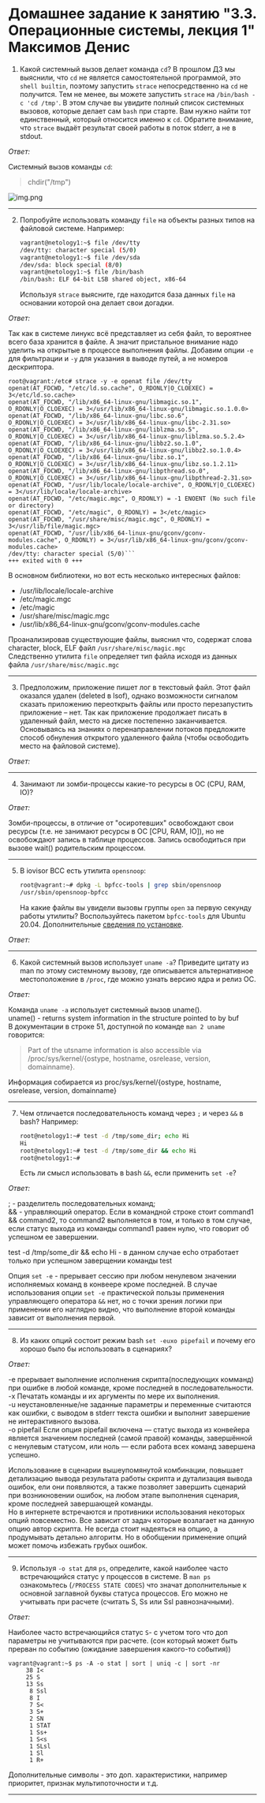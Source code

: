 # Домашнее задание к занятию "3.3. Операционные системы, лекция 1" Максимов Денис

1. Какой системный вызов делает команда `cd`? В прошлом ДЗ мы выяснили, что `cd` не является самостоятельной  программой, это `shell builtin`, поэтому запустить `strace` непосредственно на `cd` не получится. Тем не менее, вы можете запустить `strace` на `/bin/bash -c 'cd /tmp'`. В этом случае вы увидите полный список системных вызовов, которые делает сам `bash` при старте. Вам нужно найти тот единственный, который относится именно к `cd`. Обратите внимание, что `strace` выдаёт результат своей работы в поток stderr, а не в stdout.

_Ответ:_  

Системный вызов команды `cd`:  
>chdir("/tmp")

![img.png](img/pic1.png)

---
2. Попробуйте использовать команду `file` на объекты разных типов на файловой системе. Например:
    ```bash
    vagrant@netology1:~$ file /dev/tty
    /dev/tty: character special (5/0)
    vagrant@netology1:~$ file /dev/sda
    /dev/sda: block special (8/0)
    vagrant@netology1:~$ file /bin/bash
    /bin/bash: ELF 64-bit LSB shared object, x86-64
    ```
    Используя `strace` выясните, где находится база данных `file` на основании которой она делает свои догадки.

_Ответ:_  

Так как в системе линукс всё представляет из себя файл, то вероятнее всего база хранится в файле. А значит пристальное внимание надо уделить на открытые в процессе выполнения файлы. Добавим опции `-e` для фильтрации и `-y` для указания в выводе путей, а не номеров дескриптора.
   ```strace -y -e openat file /dev/tty
   root@vagrant:/etc# strace -y -e openat file /dev/tty
   openat(AT_FDCWD, "/etc/ld.so.cache", O_RDONLY|O_CLOEXEC) = 3</etc/ld.so.cache>
   openat(AT_FDCWD, "/lib/x86_64-linux-gnu/libmagic.so.1", O_RDONLY|O_CLOEXEC) = 3</usr/lib/x86_64-linux-gnu/libmagic.so.1.0.0>
   openat(AT_FDCWD, "/lib/x86_64-linux-gnu/libc.so.6", O_RDONLY|O_CLOEXEC) = 3</usr/lib/x86_64-linux-gnu/libc-2.31.so>
   openat(AT_FDCWD, "/lib/x86_64-linux-gnu/liblzma.so.5", O_RDONLY|O_CLOEXEC) = 3</usr/lib/x86_64-linux-gnu/liblzma.so.5.2.4>
   openat(AT_FDCWD, "/lib/x86_64-linux-gnu/libbz2.so.1.0", O_RDONLY|O_CLOEXEC) = 3</usr/lib/x86_64-linux-gnu/libbz2.so.1.0.4>
   openat(AT_FDCWD, "/lib/x86_64-linux-gnu/libz.so.1", O_RDONLY|O_CLOEXEC) = 3</usr/lib/x86_64-linux-gnu/libz.so.1.2.11>
   openat(AT_FDCWD, "/lib/x86_64-linux-gnu/libpthread.so.0", O_RDONLY|O_CLOEXEC) = 3</usr/lib/x86_64-linux-gnu/libpthread-2.31.so>
   openat(AT_FDCWD, "/usr/lib/locale/locale-archive", O_RDONLY|O_CLOEXEC) = 3</usr/lib/locale/locale-archive>
   openat(AT_FDCWD, "/etc/magic.mgc", O_RDONLY) = -1 ENOENT (No such file or directory)
   openat(AT_FDCWD, "/etc/magic", O_RDONLY) = 3</etc/magic>
   openat(AT_FDCWD, "/usr/share/misc/magic.mgc", O_RDONLY) = 3</usr/lib/file/magic.mgc>
   openat(AT_FDCWD, "/usr/lib/x86_64-linux-gnu/gconv/gconv-modules.cache", O_RDONLY) = 3</usr/lib/x86_64-linux-gnu/gconv/gconv-modules.cache>
   /dev/tty: character special (5/0)```
   +++ exited with 0 +++ 
```

В основном библиотеки, но вот есть несколько интересных файлов:
+ /usr/lib/locale/locale-archive
+ /etc/magic.mgc
+ /etc/magic
+ /usr/share/misc/magic.mgc
+ /usr/lib/x86_64-linux-gnu/gconv/gconv-modules.cache

Проанализировав существующие файлы, выяснил что, содержат слова character, block, ELF файл  `/usr/share/misc/magic.mgc`  
Следственно утилита `file` определяет тип файла исходя из данных файла `/usr/share/misc/magic.mgc`


---

3. Предположим, приложение пишет лог в текстовый файл. Этот файл оказался удален (deleted в lsof), однако возможности сигналом сказать приложению переоткрыть файлы или просто перезапустить приложение – нет. Так как приложение продолжает писать в удаленный файл, место на диске постепенно заканчивается. Основываясь на знаниях о перенаправлении потоков предложите способ обнуления открытого удаленного файла (чтобы освободить место на файловой системе).

_Ответ:_  


---
4. Занимают ли зомби-процессы какие-то ресурсы в ОС (CPU, RAM, IO)?

_Ответ:_  

Зомби-процессы, в отличие от "осиротевших" освобождают свои ресурсы (т.е. не занимают ресурсы в ОС [CPU, RAM, IO]), но не освобождают запись в таблице процессов. 
Запись освободиться при вызове wait() родительским процессом. 

---
5. В iovisor BCC есть утилита `opensnoop`:
    ```bash
    root@vagrant:~# dpkg -L bpfcc-tools | grep sbin/opensnoop
    /usr/sbin/opensnoop-bpfcc
    ```
    На какие файлы вы увидели вызовы группы `open` за первую секунду работы утилиты? Воспользуйтесь пакетом `bpfcc-tools` для Ubuntu 20.04. Дополнительные [сведения по установке](https://github.com/iovisor/bcc/blob/master/INSTALL.md).

_Ответ:_  


---
6. Какой системный вызов использует `uname -a`? Приведите цитату из man по этому системному вызову, где описывается альтернативное местоположение в `/proc`, где можно узнать версию ядра и релиз ОС.

_Ответ:_  

Команда `uname -a` использует системный вызов uname().  
uname() - returns system information in the structure pointed to by buf  
В документации в строке 51, доступной по команде `man 2 uname` говорится:
> Part of the utsname information is also accessible via /proc/sys/kernel/{ostype, hostname, osrelease, version, domainname}.

Информация собирается из  proc/sys/kernel/{ostype, hostname, osrelease, version, domainname}

---
7. Чем отличается последовательность команд через `;` и через `&&` в bash? Например:
    ```bash
    root@netology1:~# test -d /tmp/some_dir; echo Hi
    Hi
    root@netology1:~# test -d /tmp/some_dir && echo Hi
    root@netology1:~#
    ```
    Есть ли смысл использовать в bash `&&`, если применить `set -e`?

_Ответ:_  

; - разделитель последовательных команд;  
&& - управляющий оператор. Если в командной строке стоит command1 && command2, то command2 выполняется в том, и только в том случае, если статус выхода из команды command1 равен нулю, что говорит об успешном ее завершении.  

test -d /tmp/some_dir && echo Hi - в данном случае echo  отработает только при успешном заверщении команды test

Опция `set -e` - прерывает сессию при любом ненулевом значении исполняемых команд в конвеере кроме последней.
В случае использования опции `set -e` практической пользы применения управляющего оператора `&&` нет, но с точки зрения логики при применении его наглядно видно, что выполнение второй команды зависит от выполнения первой. 

---
8. Из каких опций состоит режим bash `set -euxo pipefail` и почему его хорошо было бы использовать в сценариях?

_Ответ:_  

-e прерывает выполнение исполнения скрипта(последующих комманд) при ошибке в любой команде, кроме последней в последовательности.  
-x Печатать команды и их аргументы по мере их выполнения.  
-u неустановленные/не заданные параметры и переменные считаются как ошибки, с выводом в stderr текста ошибки и выполнит завершение не интерактивного вызова.  
-o pipefail Если опция pipefail включена — статус выхода из конвейера является значением последней (самой правой) команды, завершённой с ненулевым статусом, или ноль — если работа всех команд завершена успешно.    

Использование в сценарии вышеупомянутой комбинации, повышает детализацию вывода результата работы скрипта и дутализация вывода ошибок, ели они появляются, а также позволяет завершить сценарий при возникновении ошибок, на любом этапе выполнения сценария, кроме последней завершающей команды.  
Но в интернете встречаются и противники использования некоторых опций повсеместно. Все зависит от задач которые возлагает на данную опцию автор скрипта. Не всегда стоит надеяться на опцию, а продумывать детально алгоритм. Но в обобщении применение опций может помочь избежать грубых ошибок.  

---
9. Используя `-o stat` для `ps`, определите, какой наиболее часто встречающийся статус у процессов в системе. В `man ps` ознакомьтесь (`/PROCESS STATE CODES`) что значат дополнительные к основной заглавной буквы статуса процессов. Его можно не учитывать при расчете (считать S, Ss или Ssl равнозначными).

_Ответ:_  

Наиболее часто встречающийся статус `S`- c учетом того что доп параметры не учитываются при расчете. (сон который может быть прерван по событию (ожидание завершения какого-то события))
```
vagrant@vagrant:~$ ps -A -o stat | sort | uniq -c | sort -nr
     38 I<
     25 S
     13 Ss
      8 Ssl
      8 I
      7 S<
      3 S+
      2 SN
      1 STAT
      1 Ss+
      1 S<s
      1 SLsl
      1 Sl
      1 R+
```

Дополнительные символы - это доп. характеристики, например приоритет, признак мультипоточности и т.д.


---
